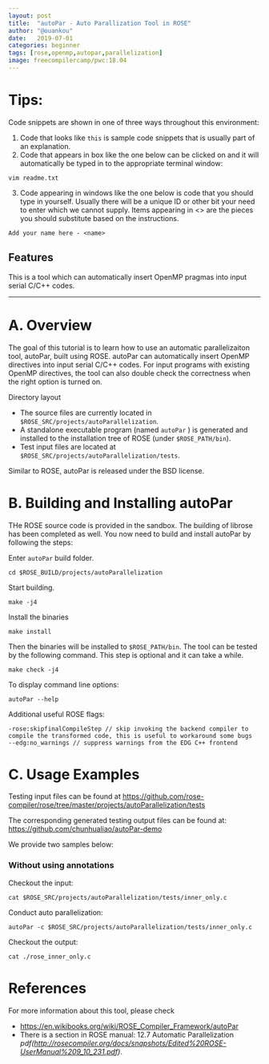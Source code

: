 ```yaml
---
layout: post
title:  "autoPar - Auto Parallization Tool in ROSE"
author: "@ouankou"
date:   2019-07-01
categories: beginner
tags: [rose,openmp,autopar,parallelization]
image: freecompilercamp/pwc:18.04
---
```


# Tips:

Code snippets are shown in one of three ways throughout this environment:

1. Code that looks like `this` is sample code snippets that is usually part of an explanation.
2. Code that appears in box like the one below can be clicked on and it will automatically be typed in to the appropriate terminal window:
```.term1
vim readme.txt
```

3. Code appearing in windows like the one below is code that you should type in yourself. Usually there will be a unique ID or other bit your need to enter which we cannot supply. Items appearing in <> are the pieces you should substitute based on the instructions.
```
Add your name here - <name>
```

## Features

This is a tool which can automatically insert OpenMP pragmas into input serial C/C++ codes.

---

# A. Overview

The goal of this tutorial is to learn how to use an automatic parallelizaiton tool, autoPar, built using ROSE. autoPar can automatically insert OpenMP directives into input serial C/C++ codes. For input programs with existing OpenMP directives, the tool can also double check the correctness when the right option is turned on.

Directory layout
* The source files are currently located in ```$ROSE_SRC/projects/autoParallelization```.
* A standalone executable program (named ```autoPar``` ) is generated and installed to the installation tree of ROSE (under ```$ROSE_PATH/bin```).
* Test input files are located at ```$ROSE_SRC/projects/autoParallelization/tests```.

Similar to ROSE, autoPar is released under the BSD license.

# B. Building and Installing autoPar

THe ROSE source code is provided in the sandbox. The building of librose has been completed as well. You now need to build and install autoPar by following the steps: 

Enter ```autoPar``` build folder.
```.term1
cd $ROSE_BUILD/projects/autoParallelization
```
Start building.
```.term1
make -j4
```
Install the binaries
```.term1
make install
```

Then the binaries will be installed to ```$ROSE_PATH/bin```.
The tool can be tested by the following command. This step is optional and it can take a while.
```.term1
make check -j4
```

To display command line options:
```.term1
autoPar --help
```

Additional useful ROSE flags:
```
-rose:skipfinalCompileStep // skip invoking the backend compiler to compile the transformed code, this is useful to workaround some bugs
--edg:no_warnings // suppress warnings from the EDG C++ frontend
```

# C. Usage Examples

Testing input files can be found at https://github.com/rose-compiler/rose/tree/master/projects/autoParallelization/tests

The corresponding generated testing output files can be found at: https://github.com/chunhualiao/autoPar-demo

We provide two samples below:

### Without using annotations

Checkout the input:
```.term1
cat $ROSE_SRC/projects/autoParallelization/tests/inner_only.c
```

Conduct auto parallelization:
```.term1
autoPar -c $ROSE_SRC/projects/autoParallelization/tests/inner_only.c
```

Checkout the output:
```.term1
cat ./rose_inner_only.c
```

# References

For more information about this tool, please check
* https://en.wikibooks.org/wiki/ROSE_Compiler_Framework/autoPar
* There is a section in ROSE manual: 12.7 Automatic Parallelization *pdf(http://rosecompiler.org/docs/snapshots/Edited%20ROSE-UserManual%209_10_231.pdf)*. 
